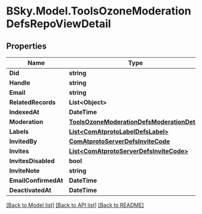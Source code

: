 # BSky.Model.ToolsOzoneModerationDefsRepoViewDetail

## Properties

Name | Type | Description | Notes
------------ | ------------- | ------------- | -------------
**Did** | **string** |  | 
**Handle** | **string** |  | 
**Email** | **string** |  | [optional] 
**RelatedRecords** | **List&lt;Object&gt;** |  | 
**IndexedAt** | **DateTime** |  | 
**Moderation** | [**ToolsOzoneModerationDefsModerationDetail**](ToolsOzoneModerationDefsModerationDetail.md) |  | 
**Labels** | [**List&lt;ComAtprotoLabelDefsLabel&gt;**](ComAtprotoLabelDefsLabel.md) |  | [optional] 
**InvitedBy** | [**ComAtprotoServerDefsInviteCode**](ComAtprotoServerDefsInviteCode.md) |  | [optional] 
**Invites** | [**List&lt;ComAtprotoServerDefsInviteCode&gt;**](ComAtprotoServerDefsInviteCode.md) |  | [optional] 
**InvitesDisabled** | **bool** |  | [optional] 
**InviteNote** | **string** |  | [optional] 
**EmailConfirmedAt** | **DateTime** |  | [optional] 
**DeactivatedAt** | **DateTime** |  | [optional] 

[[Back to Model list]](../README.md#documentation-for-models) [[Back to API list]](../README.md#documentation-for-api-endpoints) [[Back to README]](../README.md)

